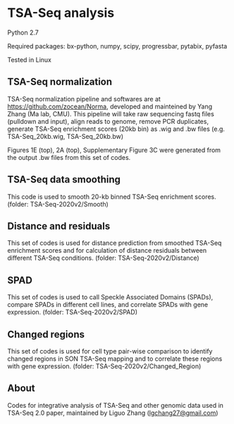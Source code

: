 # TSA-Seq analysis

Python 2.7

Required packages: bx-python, numpy, scipy, progressbar, pytabix, pyfasta

Tested in Linux

## TSA-Seq normalization

TSA-Seq normalization pipeline and softwares are at https://github.com/zocean/Norma, developed and mainteined by Yang Zhang (Ma lab, CMU). This pipeline will take raw sequencing fastq files (pulldown and input), align reads to genome, remove PCR duplicates, generate TSA-Seq enrichment scores (20kb bin) as .wig and .bw files (e.g. TSA-Seq_20kb.wig, TSA-Seq_20kb.bw)

Figures 1E (top), 2A (top), Supplementary Figure 3C were generated from the output .bw files from this set of codes.

## TSA-Seq data smoothing

This code is used to smooth 20-kb binned TSA-Seq enrichment scores. (folder: TSA-Seq-2020v2/Smooth)

## Distance and residuals

This set of codes is used for distance prediction from smoothed TSA-Seq enrichment scores and for calculation of distance residuals between different TSA-Seq conditions. (folder: TSA-Seq-2020v2/Distance)

## SPAD

This set of codes is used to call Speckle Associated Domains (SPADs), compare SPADs in different cell lines, and correlate SPADs with gene expression. (folder: TSA-Seq-2020v2/SPAD)

## Changed regions

This set of codes is used for cell type pair-wise comparison to identify changed regions in SON TSA-Seq mapping and to correlate these regions with gene expression. (folder: TSA-Seq-2020v2/Changed_Region)

## About

Codes for integrative analysis of TSA-Seq and other genomic data used in TSA-Seq 2.0 paper, maintained by Liguo Zhang (lgchang27@gmail.com)
